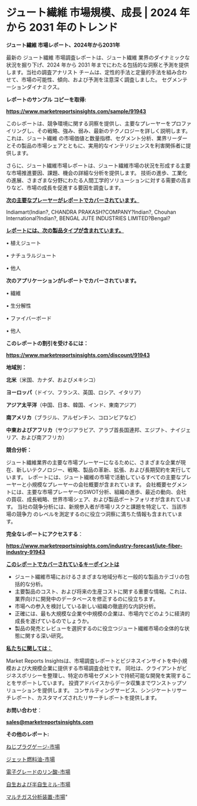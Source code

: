 # ジュート繊維 市場規模、成長 | 2024 年から 2031 年のトレンド

<strong>ジュート繊維 市場レポート、2024年から2031年</strong>

最新の ジュート繊維 市場調査レポートは、ジュート繊維 業界のダイナミックな状況を掘り下げ、2024 年から 2031 年までにわたる包括的な洞察と予測を提供します。当社の調査アナリスト チームは、定性的手法と定量的手法を組み合わせて、市場の可能性、傾向、および予測を注意深く調査しました。 セグメンテーションダイナミクス。



<strong>レポートのサンプル コピーを取得:</strong> <a href=https://www.marketreportsinsights.com/sample/91943>

<strong><u>https://www.marketreportsinsights.com/sample/91943</u></strong></a>

このレポートは、競争環境に関する洞察を提供し、主要なプレーヤーをプロファイリングし、その戦略、強み、弱み、最新のテクノロジーを詳しく説明します。 これは、ジュート繊維 の市場価値と数量指標、セグメント分析、業界リーダーとその製品の市場シェアとともに、実用的なインテリジェンスを利害関係者に提供します。

さらに、ジュート繊維市場レポートは、ジュート繊維市場の状況を形成する主要な市場推進要因、課題、機会の詳細な分析を提供します。 技術の進歩、工業化の進展、さまざまな分野にわたる人間工学的ソリューションに対する需要の高まりなど、市場の成長を促進する要因を調査します。



<strong><u>次の主要なプレーヤーがレポートでカバーされています。</u></strong>

Indiamart(Indian?, CHANDRA PRAKASH?COMPANY?Indian?, Chouhan International?Indian?, BENGAL JUTE INDUSTRIES LIMITED?Bengal?



<strong><u><b>レポートには、次の製品タイプが含まれています。</b></u></strong>

• 植えジュート

• ナチュラルジュート

• 他人



<strong><b>次のアプリケーションがレポートでカバーされています。</b></strong>

• 繊維

• 生分解性

• ファイバーボード

• 他人



<strong><b>このレポートの割引を受けるには：</b></strong><a href=https://www.marketreportsinsights.com/discount/91943>

<strong><u>https://www.marketreportsinsights.com/discount/91943</u></strong></a>



<strong>地域別：</strong>



<strong>北米</strong>（米国、カナダ、およびメキシコ）



<strong>ヨーロッパ</strong>（ドイツ、フランス、英国、ロシア、イタリア）



<strong>アジア太平洋</strong>（中国、日本、韓国、インド、東南アジア）



<strong>南アメリカ</strong>（ブラジル、アルゼンチン、コロンビアなど）



<strong>中東およびアフリカ</strong>（サウジアラビア、アラブ首長国連邦、エジプト、ナイジェリア、および南アフリカ）



<strong>競合分析：</strong>

ジュート繊維業界の主要な市場プレーヤーになるために、さまざまな企業が現在、新しいテクノロジー、戦略、製品の革新、拡張、および長期契約を実行しています。 レポートには、ジュート繊維の市場で活動しているすべての主要なプレーヤーと小規模なプレーヤーの会社概要が含まれています。 会社概要セグメントには、主要な市場プレーヤーのSWOT分析、組織の進歩、最近の動向、会社の買収、成長戦略、世界市場シェア、および製品ポートフォリオが含まれています。 当社の競争分析には、新規参入者が市場リスクと課題を特定して、当該市場の競争力 のレベルを測定するのに役立つ洞察に満ちた情報も含まれています。



<strong>完全なレポートにアクセスする</strong>：

<a href=https://www.marketreportsinsights.com/industry-forecast/jute-fiber-industry-91943>

<strong><u>https://www.marketreportsinsights.com/industry-forecast/jute-fiber-industry-91943</u></strong></a>



<strong><u><b>このレポートでカバーされているキーポイントは</b></u></strong>
<ul>
  <li>ジュート繊維市場におけるさまざまな地域分布と一般的な製品カテゴリの包括的な分析。</li>
  <li>主要製品のコスト、および将来の生産コストに関する重要な情報。これは、業界向けに開発中のデータベースを修正するのに役立ちます。</li>
  <li>市場への参入を検討している新しい組織の徹底的な内訳分析。</li>
  <li>正確には、最も大規模な企業や中規模の企業は、市場内でどのように経済的成長を遂げているのでしょうか。</li>
  <li>製品の発売とレビューを選択するのに役立つジュート繊維市場の全体的な状態に関する深い研究。</li>
</ul>


<strong><u><b>私たちに関しては：</b></u></strong>

Market Reports Insightsは、市場調査レポートとビジネスインサイトを中小規模および大規模企業に提供する市場調査会社です。 同社は、クライアントがビジネスポリシーを整理し、特定の市場セグメントで持続可能な開発を実現することをサポートしています。 投資アドバイスからデータ収集までワンストップソリューションを提供します。 コンサルティングサービス、シンジケートリサーチレポート、カスタマイズされたリサーチレポートを提供します。



<strong><b>お問い合わせ</b></strong>：

<a href=mailto:sales@marketreportsinsights.com>

<strong><u>sales@marketreportsinsights.com</u></strong></a>



<strong>その他のレポート:</strong>

<a href=https://www.linkedin.com/pulse/ねじプラグゲージ-市場-2023-最新の-cagr-および成長分析-2030-priwf/>ねじプラグゲージ-市場</a>

<a href=https://www.linkedin.com/pulse/ジェット燃料油-市場-2023-収益と成長ドライバー-2030-consumer-connection-collective-360-iloyf/>ジェット燃料油-市場</a>

<a href=https://www.linkedin.com/pulse/電子グレードのリン酸-市場-2023-年のダイナミクスとビジネストレンド-2030-9eizc/>電子グレードのリン酸-市場</a>

<a href=https://www.linkedin.com/pulse/自生および半自生ミル-市場-2030-年までの需要に焦点を当てた-2023-x8wuf/>自生および半自生ミル-市場</a>

<a href=https://www.linkedin.com/pulse/マルチガス分析装置-市場-2030-年までの需要に焦点を当てた-2023-ld5mf/>マルチガス分析装置-市場</a>"
